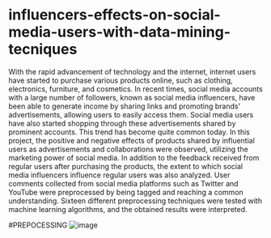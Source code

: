 # influencers-effects-on-social-media-users-with-data-mining-tecniques
With the rapid advancement of technology and the internet, internet users have started to
purchase various products online, such as clothing, electronics, furniture, and cosmetics. In
recent times, social media accounts with a large number of followers, known as social media
influencers, have been able to generate income by sharing links and promoting brands'
advertisements, allowing users to easily access them. Social media users have also started
shopping through these advertisements shared by prominent accounts. This trend has become
quite common today.
In this project, the positive and negative effects of products shared by influential users as
advertisements and collaborations were observed, utilizing the marketing power of social
media. In addition to the feedback received from regular users after purchasing the products,
the extent to which social media influencers influence regular users was also analyzed. User
comments collected from social media platforms such as Twitter and YouTube were
preprocessed by being tagged and reaching a common understanding. Sixteen different
preprocessing techniques were tested with machine learning algorithms, and the obtained
results were interpreted.


#PREPOCESSING
![image](https://github.com/zuleyhairmakk/influencers-effects-on-social-media-users-with-data-mining-tecniques/assets/87870858/d53267b9-3fa2-4eda-a2a2-e2c815068bb1)


